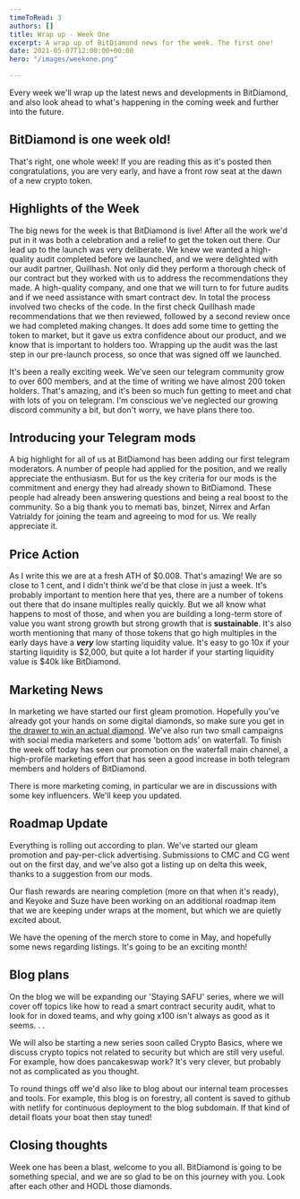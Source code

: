 ```yaml
---
timeToRead: 3
authors: []
title: Wrap up - Week One
excerpt: A wrap up of BitDiamond news for the week. The first one!
date: 2021-05-07T12:00:00+00:00
hero: "/images/weekone.png"

---
```

Every week we'll wrap up the latest news and developments in BitDiamond, and also look ahead to what's happening in the coming week and further into the future.

## BitDiamond is one week old!

That's right, one whole week! If you are reading this as it's posted then congratulations, you are very early, and have a front row seat at the dawn of a new crypto token.

## Highlights of the Week

The big news for the week is that BitDiamond is live! After all the work we'd put in it was both a celebration and a relief to get the token out there. Our lead up to the launch was very deliberate. We knew we wanted a high-quality audit completed before we launched, and we were delighted with our audit partner, Quillhash. Not only did they perform a thorough check of our contract but they worked with us to address the recommendations they made. A high-quality company, and one that we will turn to for future audits and if we need assistance with smart contract dev. In total the process involved two checks of the code. In the first check Quillhash made recommendations that we then reviewed, followed by a second review once we had completed making changes. It does add some time to getting the token to market, but it gave us extra confidence about our product, and we know that is important to holders too. Wrapping up the audit was the last step in our pre-launch process, so once that was signed off we launched.

It's been a really exciting week. We've seen our telegram community grow to over 600 members, and at the time of writing we have almost 200 token holders. That's amazing, and it's been so much fun getting to meet and chat with lots of you on telegram. I'm conscious we've neglected our growing discord community a bit, but don't worry, we have plans there too.

## Introducing your Telegram mods

A big highlight for all of us at BitDiamond has been adding our first telegram moderators. A number of people had applied for the position, and we really appreciate the enthusiasm. But for us the key criteria for our mods is the commitment and energy they had already shown to BitDiamond. These people had already been answering questions and being a real boost to the community. So a big thank you to memati bas, binzet, Nirrex and Arfan Vatrialdy for joining the team and agreeing to mod for us. We really appreciate it.

## Price Action

As I write this we are at a fresh ATH of $0.008. That's amazing! We are so close to 1 cent, and I didn't think we'd be that close in just a week. It's probably important to mention here that yes, there are a number of tokens out there that do insane multiples really quickly. But we all know what happens to most of those, and when you are building a long-term store of value you want strong growth but strong growth that is **sustainable**. It's also worth mentioning that many of those tokens that go high multiples in the early days have a **_very_** low starting liquidity value. It's easy to go 10x if your starting liquidity is $2,000, but quite a lot harder if your starting liquidity value is $40k like BitDiamond.

## Marketing News

In marketing we have started our first gleam promotion. Hopefully you've already got your hands on some digital diamonds, so make sure you get in [the drawer to win an actual diamond](https://gleam.io/5Sj6W/bitdiamond-actual-diamond-giveaway). We've also run two small campaigns with social media marketers and some 'bottom ads' on waterfall. To finish the week off today has seen our promotion on the waterfall main channel, a high-profile marketing effort that has seen a good increase in both telegram members and holders of BitDiamond.

There is more marketing coming, in particular we are in discussions with some key influencers. We'll keep you updated.

## Roadmap Update

Everything is rolling out according to plan. We've started our gleam promotion and pay-per-click advertising. Submissions to CMC and CG went out on the first day, and we've also got a listing up on delta this week, thanks to a suggestion from our mods.

Our flash rewards are nearing completion (more on that when it's ready), and Keyoke and Suze have been working on an additional roadmap item that we are keeping under wraps at the moment, but which we are quietly excited about.

We have the opening of the merch store to come in May, and hopefully some news regarding listings. It's going to be an exciting month!

## Blog plans

On the blog we will be expanding our 'Staying SAFU' series, where we will cover off topics like how to read a smart contract security audit, what to look for in doxed teams, and why going x100 isn't always as good as it seems. . .

We will also be starting a new series soon called Crypto Basics, where we discuss crypto topics not related to security but which are still very useful. For example, how does pancakeswap work? It's very clever, but probably not as complicated as you thought.

To round things off we'd also like to blog about our internal team processes and tools. For example, this blog is on forestry, all content is saved to github with netlify for continuous deployment to the blog subdomain. If that kind of detail floats your boat then stay tuned!

## Closing thoughts

Week one has been a blast, welcome to you all. BitDiamond is going to be something special, and we are so glad to be on this journey with you. Look after each other and HODL those diamonds.